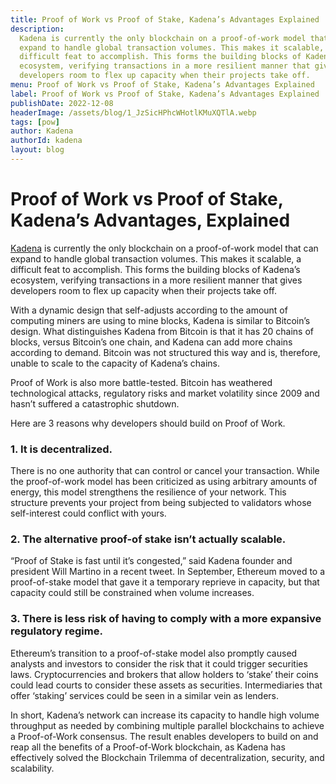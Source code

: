```yaml
---
title: Proof of Work vs Proof of Stake, Kadena’s Advantages Explained
description:
  Kadena is currently the only blockchain on a proof-of-work model that can
  expand to handle global transaction volumes. This makes it scalable, a
  difficult feat to accomplish. This forms the building blocks of Kadena’s
  ecosystem, verifying transactions in a more resilient manner that gives
  developers room to flex up capacity when their projects take off.
menu: Proof of Work vs Proof of Stake, Kadena’s Advantages Explained
label: Proof of Work vs Proof of Stake, Kadena’s Advantages Explained
publishDate: 2022-12-08
headerImage: /assets/blog/1_JzSicHPhcWHotlKMuXQTlA.webp
tags: [pow]
author: Kadena
authorId: kadena
layout: blog
---
```


# Proof of Work vs Proof of Stake, Kadena’s Advantages, Explained

[Kadena](https://kadena.io/) is currently the only blockchain on a proof-of-work
model that can expand to handle global transaction volumes. This makes it
scalable, a difficult feat to accomplish. This forms the building blocks of
Kadena’s ecosystem, verifying transactions in a more resilient manner that gives
developers room to flex up capacity when their projects take off.

With a dynamic design that self-adjusts according to the amount of computing
miners are using to mine blocks, Kadena is similar to Bitcoin’s design. What
distinguishes Kadena from Bitcoin is that it has 20 chains of blocks, versus
Bitcoin’s one chain, and Kadena can add more chains according to demand. Bitcoin
was not structured this way and is, therefore, unable to scale to the capacity
of Kadena’s chains.

Proof of Work is also more battle-tested. Bitcoin has weathered technological
attacks, regulatory risks and market volatility since 2009 and hasn’t suffered a
catastrophic shutdown.

Here are 3 reasons why developers should build on Proof of Work.

### 1. It is decentralized.

There is no one authority that can control or cancel your transaction. While the
proof-of-work model has been criticized as using arbitrary amounts of energy,
this model strengthens the resilience of your network. This structure prevents
your project from being subjected to validators whose self-interest could
conflict with yours.

### 2. The alternative proof-of stake isn’t actually scalable.

“Proof of Stake is fast until it’s congested,” said Kadena founder and president
Will Martino in a recent tweet. In September, Ethereum moved to a proof-of-stake
model that gave it a temporary reprieve in capacity, but that capacity could
still be constrained when volume increases.

### 3. There is less risk of having to comply with a more expansive regulatory regime.

Ethereum’s transition to a proof-of-stake model also promptly caused analysts
and investors to consider the risk that it could trigger securities laws.
Cryptocurrencies and brokers that allow holders to ‘stake’ their coins could
lead courts to consider these assets as securities. Intermediaries that offer
‘staking’ services could be seen in a similar vein as lenders.

In short, Kadena’s network can increase its capacity to handle high volume
throughput as needed by combining multiple parallel blockchains to achieve a
Proof-of-Work consensus. The result enables developers to build on and reap all
the benefits of a Proof-of-Work blockchain, as Kadena has effectively solved the
Blockchain Trilemma of decentralization, security, and scalability.
